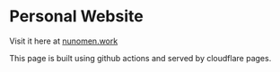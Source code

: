 # Personal Website

Visit it here at [nunomen.work](https://www.nunomen.work)

This page is built using github actions and served by cloudflare pages.
